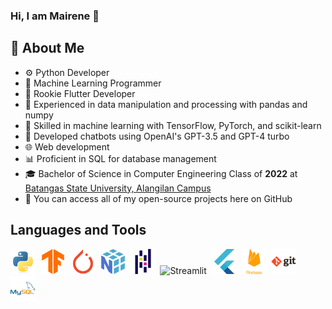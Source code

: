 ### Hi, I am Mairene 👋

## 💭 About Me 
- ⚙️ Python Developer
- 🤖 Machine Learning Programmer
- 🧠 Rookie Flutter Developer
- 🧩 Experienced in data manipulation and processing with pandas and numpy
- 🚀 Skilled in machine learning with TensorFlow, PyTorch, and scikit-learn
- 💬 Developed chatbots using OpenAI's GPT-3.5 and GPT-4 turbo
- 🌐 Web development 
- 📊 Proficient in SQL for database management
- 🎓 Bachelor of Science in Computer Engineering Class of **2022** at [Batangas State University, Alangilan Campus](https://batstate-u.edu.ph)
- 📂 You can access all of my open-source projects here on GitHub

## Languages and Tools
<div>
  <img src="https://github.com/devicons/devicon/blob/master/icons/python/python-original.svg" title="Python" alt="Python" width="40" height="40"/>&nbsp;
  <img src="https://github.com/devicons/devicon/blob/master/icons/tensorflow/tensorflow-original.svg" title="TensorFlow" alt="TensorFlow" width="40" height="40"/>&nbsp;
  <img src="https://github.com/devicons/devicon/blob/master/icons/pytorch/pytorch-original.svg" title="PyTorch" alt="PyTorch" width="40" height="40"/>&nbsp;
  <img src="https://github.com/devicons/devicon/blob/master/icons/numpy/numpy-original.svg" title="NumPy" alt="NumPy" width="40" height="40"/>&nbsp;
  <img src="https://github.com/devicons/devicon/blob/master/icons/pandas/pandas-original.svg" title="Pandas" alt="Pandas" width="40" height="40"/>&nbsp;
  <img src="https://streamlit.io/images/brand/streamlit-mark-color.svg" title="Streamlit" alt="Streamlit" width="40" height="40"/>&nbsp;
  <img src="https://github.com/devicons/devicon/blob/master/icons/flutter/flutter-original.svg" title="Flutter" alt="Flutter" width="40" height="40"/>&nbsp;
  <img src="https://github.com/devicons/devicon/blob/master/icons/firebase/firebase-plain-wordmark.svg" title="Firebase" alt="Firebase" width="40" height="40"/>&nbsp;
  <img src="https://github.com/devicons/devicon/blob/master/icons/git/git-original-wordmark.svg" title="Git" alt="Git" width="40" height="40"/>&nbsp;
  <img src="https://github.com/devicons/devicon/blob/master/icons/mysql/mysql-original-wordmark.svg" title="SQL" alt="SQL" width="40" height="40"/>
</div>
